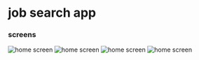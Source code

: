# job search app 

### screens 

![home screen](./screenshots/IMG-20240314-WA0004.jpg )
![home screen](./screenshots/IMG-20240314-WA0005.jpg)
![home screen](./screenshots/IMG-20240314-WA0006.jpg)
![home screen](./screenshots/IMG-20240314-WA0007.jpg)
